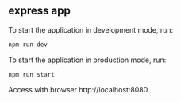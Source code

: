 ## express app

To start the application in development mode, run:

```bash
npm run dev
```

To start the application in production mode, run:

```bash
npm run start
```

Access with browser http://localhost:8080
